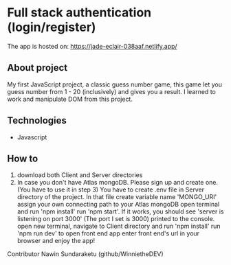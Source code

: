 # Full stack authentication (login/register)

The app is hosted on: https://jade-eclair-038aaf.netlify.app/

## About project
My first JavaScript project, a classic guess number game, this game let you guess number from 1 - 20 (inclusively) and gives you a result. I learned to work and manipulate DOM from this project.

## Technologies
- Javascript 

## How to
1. download both Client and Server directories
2. In case you don't have Atlas mongoDB. Please sign up and create one. (You have to use it in step 3)
You have to create .env file in Server directory of the project. In that file create variable name 'MONGO_URI' assign your own connecting path to your Atlas mongoDB
open terminal and run 'npm install'
run 'npm start'. If it works, you should see 'server is listening on port 3000' (The port I set is 3000) printed to the console.
open new terminal, navigate to Client directory and run 'npm install'
run 'npm run dev' to open front end app
enter front end's url in your browser and enjoy the app!

Contributor
Nawin Sundaraketu (github/WinnietheDEV)

